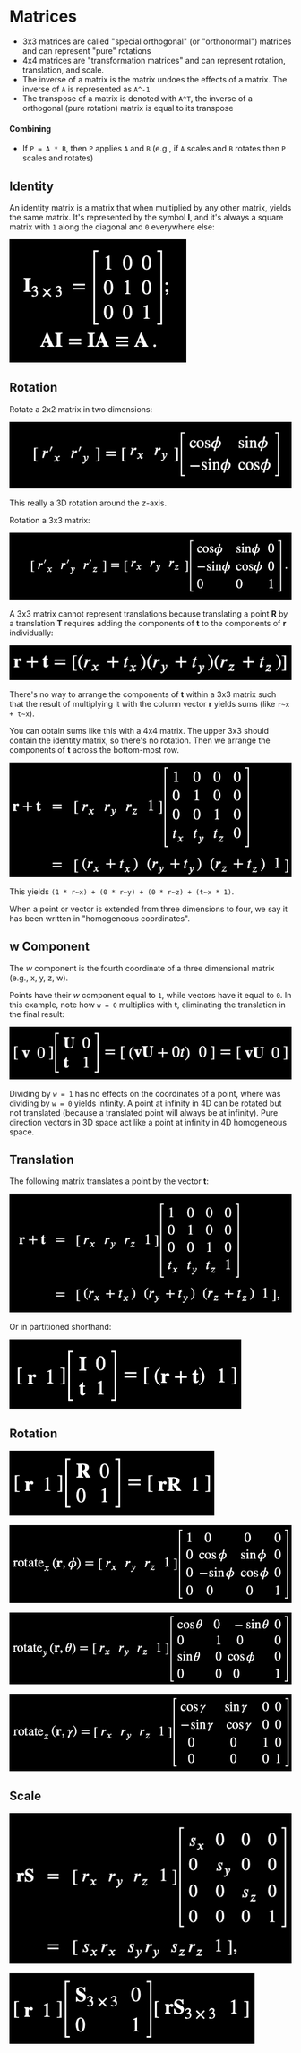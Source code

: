 # Matrices

- 3x3 matrices are called "special orthogonal" (or "orthonormal") matrices and can represent "pure" rotations
- 4x4 matrices are "transformation matrices" and can represent rotation, translation, and scale.
- The inverse of a matrix is the matrix undoes the effects of a matrix. The inverse of `A` is represented as `A^-1`
- The transpose of a matrix is denoted with `A^T`, the inverse of a orthogonal (pure rotation) matrix is equal to its transpose

#### Combining

- If `P = A * B`, then `P` applies `A` and `B` (e.g., if `A` scales and `B` rotates then `P` scales and rotates)

## Identity

An identity matrix is a matrix that when multiplied by any other matrix, yields the same matrix. It's represented by the symbol **I**, and it's always a square matrix with `1` along the diagonal and `0` everywhere else:

![Identity Matrix](assets/matrix-identity.png)

## Rotation

Rotate a 2x2 matrix in two dimensions:

![2D Rotation](assets/matrix-rotation-2d.png)

This really a 3D rotation around the *z*-axis.

Rotation a 3x3 matrix:

![3D Rotation](assets/matrix-rotation-3d.png)

A 3x3 matrix cannot represent translations because translating a point **R** by a translation **T** requires adding the components of **t** to the components of **r** individually:

![Matrix Translation Equation](assets/matrix-translation-equation.png)

There's no way to arrange the components of **t** within a 3x3 matrix such that the result of multiplying it with the column vector **r** yields sums (like `r~x + t~x`).

You can obtain sums like this with a 4x4 matrix. The upper 3x3 should contain the identity matrix, so there's no rotation. Then we arrange the components of **t** across the bottom-most row.

![Matrix Translation](assets/matrix-translation.png)

This yields `(1 * r~x) + (0 * r~y) + (0 * r~z) + (t~x * 1)`.

When a point or vector is extended from three dimensions to four, we say it has been written in "homogeneous coordinates".

## w Component

The *w* component is the fourth coordinate of a three dimensional matrix (e.g., x, y, z, w).

Points have their *w* component equal to `1`, while vectors have it equal to `0`. In this example, note how `w = 0` multiplies with **t**, eliminating the translation in the final result:

![w Component Equation](assets/matrix-w-component-equation.png)

Dividing by `w = 1` has no effects on the coordinates of a point, where was dividing by `w = 0` yields infinity. A point at infinity in 4D can be rotated but not translated (because a translated point will always be at infinity). Pure direction vectors in 3D space act like a point at infinity in 4D homogeneous space.

## Translation

The following matrix translates a point by the vector **t**:

![Matrix Translation 2](assets/matrix-translation-2.png)

Or in partitioned shorthand:

![Matrix Translation Shorthand](assets/matrix-translation-shorthand.png)

## Rotation

![Matrix Rotation Shorthand](assets/matrix-rotation-shorthand.png)

![Matrix Rotation x-Axis](assets/matrix-rotation-x-axis.png)

![Matrix Rotation y-Axis](assets/matrix-rotation-y-axis.png)

![Matrix Rotation z-Axis](assets/matrix-rotation-z-axis.png)

## Scale

![Matrix Scale](assets/matrix-scale.png)

![Matrix Scale Shorthand](assets/matrix-scale-shorthand.png)
